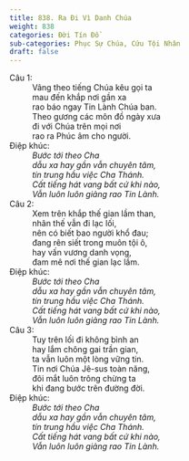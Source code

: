 ```yaml
---
title: 838. Ra Đi Vì Danh Chúa
weight: 838
categories: Đời Tín Đồ
sub-categories: Phục Sự Chúa, Cứu Tội Nhân
draft: false
---
```

<dl><dt>Câu 1:</dt><dd data-verse="1">Vâng theo tiếng Chúa kêu gọi ta <br/>mau đến khắp nơi gần xa <br/>rao báo ngay Tin Lành Chúa ban. <br/>Theo gương các môn đồ ngày xưa <br/>đi với Chúa trên mọi nơi <br/>rao ra Phúc âm cho người. </dd><dt>Điệp khúc:</dt><dd data-chorus="1"><em>Bước tới theo Cha <br/>dẫu xa hay gần vẫn chuyên tâm, <br/>tín trung hầu việc Cha Thánh. <br/>Cất tiếng hát vang bất cứ khi nào, <br/>Vẫn luôn luôn giảng rao Tin Lành. </em></dd><dt>Câu 2:</dt><dd data-verse="2">Xem trên khắp thế gian lầm than, <br/>nhân thế vẫn đi lạc lối, <br/>nên có biết bao người khổ đau; <br/>đang rên siết trong muôn tội ô, <br/>hay vấn vương danh vọng, <br/>đam mê nơi thế gian lạc lầm. </dd><dt>Điệp khúc:</dt><dd data-chorus="1"><em>Bước tới theo Cha <br/>dẫu xa hay gần vẫn chuyên tâm, <br/>tín trung hầu việc Cha Thánh. <br/>Cất tiếng hát vang bất cứ khi nào, <br/>Vẫn luôn luôn giảng rao Tin Lành. </em></dd><dt>Câu 3:</dt><dd data-verse="3">Tuy trên lối đi không bình an <br/>hay lắm chông gai trần gian, <br/>ta vẫn luôn một lòng vững tin. <br/>Tin nơi Chúa Jê-sus toàn năng, <br/>đôi mắt luôn trông chừng ta <br/>khi đang bước trên đường đời. </dd><dt>Điệp khúc:</dt><dd data-chorus="1"><em>Bước tới theo Cha <br/>dẫu xa hay gần vẫn chuyên tâm, <br/>tín trung hầu việc Cha Thánh. <br/>Cất tiếng hát vang bất cứ khi nào, <br/>Vẫn luôn luôn giảng rao Tin Lành. </em></dd></dl>